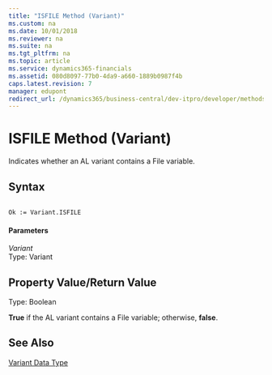 ```yaml
---
title: "ISFILE Method (Variant)"
ms.custom: na
ms.date: 10/01/2018
ms.reviewer: na
ms.suite: na
ms.tgt_pltfrm: na
ms.topic: article
ms.service: dynamics365-financials
ms.assetid: 080d8097-77b0-4da9-a660-1889b0987f4b
caps.latest.revision: 7
manager: edupont
redirect_url: /dynamics365/business-central/dev-itpro/developer/methods-auto/library
---
```


 

# ISFILE Method (Variant)
Indicates whether an AL variant contains a File variable.  
  
## Syntax  
  
```  
  
Ok := Variant.ISFILE  
```  
  
#### Parameters  
 *Variant*  
 Type: Variant  
  
## Property Value/Return Value  
 Type: Boolean  
  
 **True** if the AL variant contains a File variable; otherwise, **false**.  
  
## See Also  
 [Variant Data Type](../datatypes/devenv-Variant-Data-Type.md)